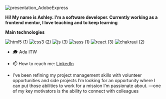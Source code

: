  

![presentation_AdobeExpress](https://user-images.githubusercontent.com/89202684/202572390-1f0e9f96-3f65-4bce-99c4-8b0e9bf015af.gif) 

**Hi! My name is Ashley. I'm a software developer. Currently working as a frontend mentor, I love teaching and to keep learning**


 **Main technologies**

![html5 (1)](https://user-images.githubusercontent.com/89202684/202717554-c768037f-5dd9-49bc-8eea-57081a2e9e4e.svg)
![css3 (2)](https://user-images.githubusercontent.com/89202684/202719387-acd4b19b-cd97-48bf-9ef4-780a79b7f3ef.svg)
![js (3)](https://user-images.githubusercontent.com/89202684/202720616-1b674488-8c5a-4eb9-92a9-d3825c1852af.svg)
![sass (1)](https://user-images.githubusercontent.com/89202684/202720912-f6691a84-2132-4b36-b5ed-7192ea450f15.png)
![react (3)](https://user-images.githubusercontent.com/89202684/202720946-d0f9603c-5223-4a93-ad7c-5fdbd4440a34.svg)
![chakraui (2)](https://user-images.githubusercontent.com/89202684/202720971-4f9223c8-ee3b-4f10-a4c8-3d24a1af278e.svg)



- 🎓 Ada ITW
- 📫 How to reach me: [LinkedIn](https://www.linkedin.com/in/ashley-zamudio-452b96236/)

- I’ve been refining my project management skills with volunteer opportunities and side projects I’m looking for an opportunity where I can put those abilities to work for a mission I’m passionate about. —one of my key motivators is the ability to connect with colleagues 
<!--
**ashleyzam/ashleyzam** is a ✨ _special_ ✨ repository because its `README.md` (this file) appears on your GitHub profile.
--/>
Here are some ideas to get you started:
![react (1)](https://user-images.githubusercontent.com/89202684/202717567-f26e25c7-ee20-47ab-b7ae-79d9d51a5614.svg)



<!--


- 🌱 I’m currently learning ...
- 👯 I’m looking to collaborate on ...
- 🤔 I’m looking for help with ...
- 💬 Ask me about ...

- 😄 Pronouns: ...
- ⚡ Fun fact: ...
- 🔭 I’m currently 
--/>
